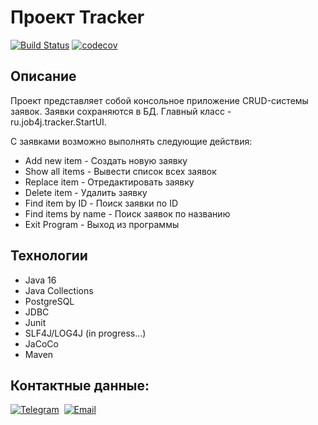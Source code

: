 # Проект Tracker

[![Build Status](https://travis-ci.com/BarmaleySPb/job4j_tracker.svg?branch=master)](https://travis-ci.com/BarmaleySPb/job4j_tracker)
[![codecov](https://codecov.io/gh/BarmaleySPb/job4j_tracker/branch/master/graph/badge.svg)](https://codecov.io/gh/BarmaleySPb/job4j_tracker)

## Описание
Проект представляет собой консольное приложение CRUD-системы заявок. Заявки сохраняются в БД.
Главный класс - ru.job4j.tracker.StartUI.

С заявками возможно выполнять следующие действия:

* Add new item - Создать новую заявку
* Show all items - Вывести список всех заявок
* Replace item - Отредактировать заявку
* Delete item - Удалить заявку
* Find item by ID - Поиск заявки по ID
* Find items by name - Поиск заявок по названию
* Exit Program - Выход из программы

## Технологии
* Java 16
* Java Collections
* PostgreSQL
* JDBC
* Junit
* SLF4J/LOG4J (in progress...)
* JaCoCo
* Maven

## Контактные данные:
[![Telegram](https://img.shields.io/badge/-telegram-grey?style=flat&logo=telegram&logoColor=white)](https://t.me/Evgeny_Zakharov)&nbsp;
[![Email](https://img.shields.io/badge/@%20email-005FED?style=flat&logo=mail&logoColor=white)](mailto:e.g.zakharov@gmail.com)&nbsp;
